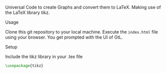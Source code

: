 Universal Code to create Graphs and convert them to LaTeX. Making use of the LaTeX library tikz.

Usage

Clone this git repository to your local machine. Execute the `index.html` file using your browser. You get prompted with the UI of GtL.

Setup

Include the tikz library in your .tex file 

```latex
\usepackage{tikz}
```

